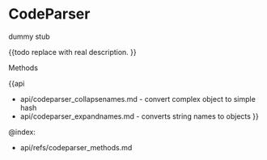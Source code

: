 CodeParser 
=============


dummy stub

{{todo replace with real description. }}



<div class='h2'>Methods</div>

{{api
- api/codeparser_collapsenames.md - convert complex object to simple hash
- api/codeparser_expandnames.md - converts string names to objects
}}





@index:
- api/refs/codeparser_methods.md

